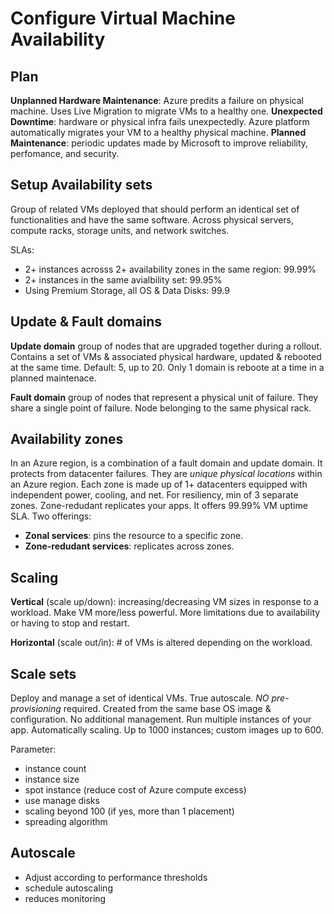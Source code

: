 # Configure Virtual Machine Availability

## Plan
**Unplanned Hardware Maintenance**: Azure predits a failure on physical machine. Uses Live Migration to migrate VMs to a healthy one.
**Unexpected Downtime**: hardware or physical infra fails unexpectedly. Azure platform automatically 
migrates your VM to a healthy physical machine.
**Planned Maintenance**: periodic updates made by Microsoft to improve reliability, perfomance, and security.

## Setup Availability sets
Group of related VMs deployed that should perform an identical set of functionalities and have the same 
software. Across physical servers, compute racks, storage units, and network switches. 

SLAs:
- 2+ instances acrosss 2+ availability zones in the same region: 99.99%
- 2+ instances in the same avialbility set: 99.95%
- Using Premium Storage, all OS & Data Disks: 99.9

## Update & Fault domains
**Update domain** group of nodes that are upgraded together during a rollout. Contains a set of VMs & 
associated physical hardware, updated & rebooted at the same time. Default: 5, up to 20. Only 1 domain is 
reboote at a time in a planned maintenace.

**Fault domain** group of nodes that represent a physical unit of failure. They share a single point of failure.
Node belonging to the same physical rack.

## Availability zones
In an Azure region, is a combination of a fault domain and update domain. It protects from datacenter failures.
They are *unique physical locations* within an Azure region. Each zone is made up of 1+ datacenters equipped
with independent power, cooling, and net. For resiliency, min of 3 separate zones. Zone-redudant replicates
your apps. It offers 99.99% VM uptime SLA. Two offerings:
- **Zonal services**: pins the resource to a specific zone.
- **Zone-redudant services**: replicates across zones.

## Scaling
**Vertical** (scale up/down): increasing/decreasing VM sizes in response to a workload. Make VM more/less
powerful. More limitations due to availability or having to stop and restart.

**Horizontal** (scale out/in): # of VMs is altered depending on the workload.

## Scale sets
Deploy and manage a set of identical VMs. True autoscale. *NO pre-provisioning* required. Created from the 
same base OS image & configuration. No additional management. Run multiple instances of your app. 
Automatically scaling. Up to 1000 instances; custom images up to 600.

Parameter:
- instance count
- instance size
- spot instance (reduce cost of Azure compute excess)
- use manage disks
- scaling beyond 100 (if yes, more than 1 placement)
- spreading algorithm

## Autoscale
- Adjust according to performance thresholds
- schedule autoscaling
- reduces monitoring